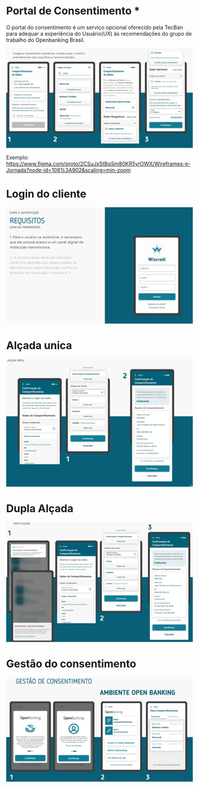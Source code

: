 # Portal de Consentimento *

O portal do consentimento é um serviço opcional oferecido pela TecBan para adequar a experiência do Usuário(UX) às recomendações do grupo de trabalho do Openbanking Brasil.


![Imagem 27](../images/imagem_27.jpg)

Exemplo:
https://www.figma.com/proto/2CSuJxStBqSm80KR5yrOWX/Wireframes-e-Jornada?node-id=108%3A902&scaling=min-zoom

# Login do cliente
![Alçada Unica](../images/imagem_30.jpg)

# Alçada unica
![Alçada Unica](../images/imagem_28.jpg)

# Dupla Alçada
![Dupla Alçada](../images/imagem_29.jpg)

# Gestão do consentimento
![Gestão do Consentimento](../images/imagem_31.jpg)
